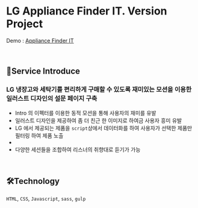 # LG Appliance Finder IT. Version Project

Demo : [Appliance Finder IT](https://www.lg.com/uk/washing-machine/appliance-finder)

</br>

## 📝Service Introduce
### LG 냉장고와 세탁기를 편리하게 구매할 수 있도록 재미있는 모션을 이용한 일러스트 디자인의 설문 페이지 구축
- Intro 의 이펙터를 이용한 동적 모션을 통해 사용자의 재미를 유발
- 일러스트 디자인을 제공하여 좀 더 친근 한 이미지로 하여금 사용자 흥미 유발
- LG 에서 제공되는 제품을 `script`상에서 데이터화를 하여 사용자가 선택한 제품만 필터링 하여 제품 노출
- 
- 다양한 세션들을 조합하여 리스너의 취향대로 듣기가 가능

</br>

## 🛠Technology 
`HTML`, `CSS`, `Javascript`, `sass`, `gulp`
